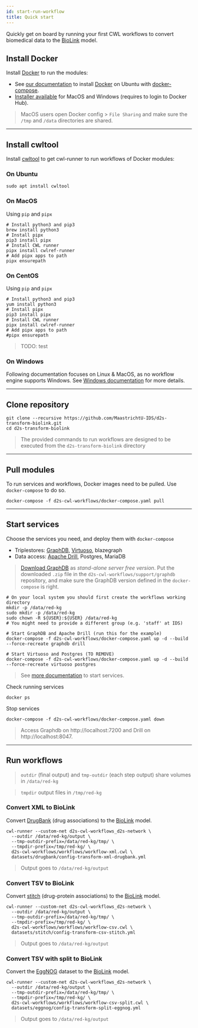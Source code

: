 ```yaml
---
id: start-run-workflow
title: Quick start
---
```


Quickly get on board by running your first CWL workflows to convert biomedical data to the [BioLink](https://biolink.github.io/biolink-model/docs/) model.

## Install Docker

Install [Docker](https://docs.docker.com/install/) to run the modules:

* See [our documentation](/docs/guide-docker#on-ubuntu) to install [Docker](https://docs.docker.com/install/linux/docker-ce/ubuntu/) on Ubuntu with [docker-compose](https://docs.docker.com/compose/install/).
* [Installer available](https://hub.docker.com/?overlay=onboarding) for MacOS and Windows (requires to login to Docker Hub).

> MacOS users open Docker config > `File Sharing` and make sure the `/tmp` and `/data` directories are shared.

---

## Install cwltool

Install [cwltool](https://github.com/common-workflow-language/cwltool#install) to get cwl-runner to run workflows of Docker modules:

### On Ubuntu

```shell
sudo apt install cwltool
```

### On MacOS

Using `pip` and `pipx`

```shell
# Install python3 and pip3
brew install python3
# Install pipx
pip3 install pipx
# Install CWL runner
pipx install cwlref-runner
# Add pipx apps to path
pipx ensurepath
```

### On CentOS

Using `pip` and `pipx`

```shell
# Install python3 and pip3
yum install python3
# Install pipx
pip3 install pipx
# Install CWL runner
pipx install cwlref-runner
# Add pipx apps to path
#pipx ensurepath
```

> TODO: test

### On Windows

Following documentation focuses on Linux & MacOS, as no workflow engine supports Windows. See [Windows documentation](https://github.com/MaastrichtU-IDS/data2services-pipeline/wiki/Run-on-Windows) for more details.

---

## Clone repository

```shell
git clone --recursive https://github.com/MaastrichtU-IDS/d2s-transform-biolink.git
cd d2s-transform-biolink
```

> The  provided commands to run workflows are designed to be executed from the `d2s-transform-biolink` directory

---

## Pull modules

To run services and workflows, Docker images need to be pulled. Use `docker-compose` to do so.

```shell
docker-compose -f d2s-cwl-workflows/docker-compose.yaml pull
```

---

## Start services

Choose the services you need, and deploy them with `docker-compose`

* Triplestores: [GraphDB](https://github.com/MaastrichtU-IDS/graphdb), [Virtuoso](https://hub.docker.com/r/tenforce/virtuoso/), blazegraph
* Data access: [Apache Drill](https://github.com/amalic/apache-drill), Postgres, MariaDB

> [Download GraphDB](https://ontotext.com/products/graphdb/) as *stand-alone server free version*. Put the downloaded `.zip` file in the `d2s-cwl-workflows/support/graphdb` repository, and make sure the GraphDB version defined in the `docker-compose` is right.

```shell
# On your local system you should first create the workflows working directory
mkdir -p /data/red-kg
sudo mkdir -p /data/red-kg
sudo chown -R ${USER}:${USER} /data/red-kg
# You might need to provide a different group (e.g. 'staff' at IDS)

# Start GraphDB and Apache Drill (run this for the example)
docker-compose -f d2s-cwl-workflows/docker-compose.yaml up -d --build --force-recreate graphdb drill

# Start Virtuoso and Postgres (TO REMOVE)
docker-compose -f d2s-cwl-workflows/docker-compose.yaml up -d --build --force-recreate virtuoso postgres
```

> See [more documentation](/docs/cwl-services) to start services.

Check running services

```shell
docker ps
```

Stop services

```shell
docker-compose -f d2s-cwl-workflows/docker-compose.yaml down
```

> Access Graphdb on http://localhost:7200 and Drill on http://localhost:8047.

---

## Run workflows

> `outdir` (final output) and `tmp-outdir` (each step output) share volumes in `/data/red-kg`

> `tmpdir` output files in `/tmp/red-kg`

### Convert XML to BioLink

Convert [DrugBank](https://github.com/MaastrichtU-IDS/d2s-transform-biolink/tree/master/datasets/drugbank) (drug associations) to the [BioLink](https://biolink.github.io/biolink-model/docs/) model.

```shell
cwl-runner --custom-net d2s-cwl-workflows_d2s-network \
  --outdir /data/red-kg/output \
  --tmp-outdir-prefix=/data/red-kg/tmp/ \
  --tmpdir-prefix=/tmp/red-kg/ \
  d2s-cwl-workflows/workflows/workflow-xml.cwl \
  datasets/drugbank/config-transform-xml-drugbank.yml
```

> Output goes to `/data/red-kg/output`

### Convert TSV to BioLink

Convert [stitch](https://github.com/MaastrichtU-IDS/d2s-transform-biolink/tree/master/datasets/stitch) (drug-protein associations) to the [BioLink](https://biolink.github.io/biolink-model/docs/) model.

```shell
cwl-runner --custom-net d2s-cwl-workflows_d2s-network \
  --outdir /data/red-kg/output \
  --tmp-outdir-prefix=/data/red-kg/tmp/ \
  --tmpdir-prefix=/tmp/red-kg/ \
  d2s-cwl-workflows/workflows/workflow-csv.cwl \
  datasets/stitch/config-transform-csv-stitch.yml
```

> Output goes to `/data/red-kg/output`

### Convert TSV with split to BioLink

Convert the [EggNOG](https://github.com/MaastrichtU-IDS/d2s-transform-biolink/tree/master/datasets/drugbank) dataset to the [BioLink](https://biolink.github.io/biolink-model/docs/) model.

```shell
cwl-runner --custom-net d2s-cwl-workflows_d2s-network \
  --outdir /data/red-kg/output \
  --tmp-outdir-prefix=/data/red-kg/tmp/ \
  --tmpdir-prefix=/tmp/red-kg/ \
  d2s-cwl-workflows/workflows/workflow-csv-split.cwl \
  datasets/eggnog/config-transform-split-eggnog.yml
```

> Output goes to `/data/red-kg/output`